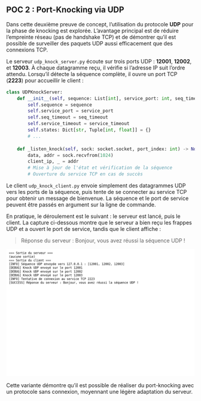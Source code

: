 ## POC 2 : Port-Knocking via UDP

Dans cette deuxième preuve de concept, l’utilisation du protocole **UDP** pour la phase de knocking est explorée. L’avantage principal est de réduire l’empreinte réseau (pas de handshake TCP) et de démontrer qu’il est possible de surveiller des paquets UDP aussi efficacement que des connexions TCP.

Le serveur `udp_knock_server.py` écoute sur trois ports UDP : **12001**, **12002**, et **12003**. À chaque datagramme reçu, il vérifie si l’adresse IP suit l’ordre attendu. Lorsqu’il détecte la séquence complète, il ouvre un port TCP (**2223**) pour accueillir le client :

```python
class UDPKnockServer:
    def __init__(self, sequence: List[int], service_port: int, seq_timeout: float = 5.0, service_timeout: float = 30.0):
        self.sequence = sequence
        self.service_port = service_port
        self.seq_timeout = seq_timeout
        self.service_timeout = service_timeout
        self.states: Dict[str, Tuple[int, float]] = {}
        # ...

    def _listen_knock(self, sock: socket.socket, port_index: int) -> None:
        data, addr = sock.recvfrom(1024)
        client_ip, _ = addr
        # Mise à jour de l'état et vérification de la séquence
        # Ouverture du service TCP en cas de succès
```

Le client `udp_knock_client.py` envoie simplement des datagrammes UDP vers les ports de la séquence, puis tente de se connecter au service TCP pour obtenir un message de bienvenue. La séquence et le port de service peuvent être passés en argument sur la ligne de commande.

En pratique, le déroulement est le suivant : le serveur est lancé, puis le client. La capture ci-dessous montre que le serveur a bien reçu les frappes UDP et a ouvert le port de service, tandis que le client affiche :

> Réponse du serveur : Bonjour, vous avez réussi la séquence UDP !

![Capture d’écran du POC UDP](poc2_udp.png)

Cette variante démontre qu’il est possible de réaliser du port-knocking avec un protocole sans connexion, moyennant une légère adaptation du serveur.
